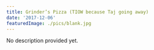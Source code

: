 ```yaml
---
title: Grinder’s Pizza (TIOW because Taj going away)
date: '2017-12-06'
featuredImage: ./pics/blank.jpg
---
```


No description provided yet.
